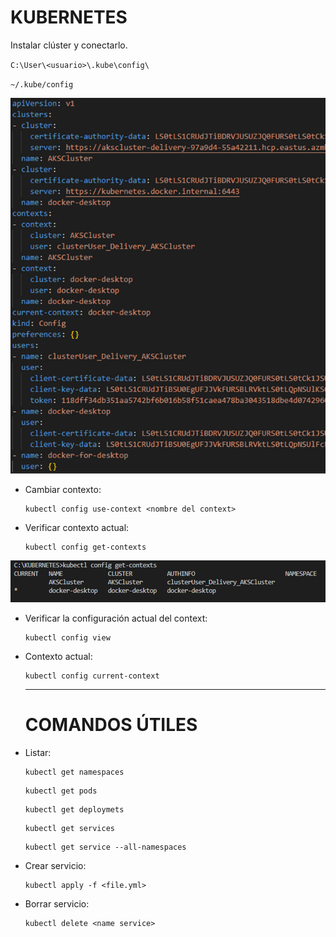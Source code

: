 # **KUBERNETES**

Instalar clúster y conectarlo.

`C:\User\<usuario>\.kube\config\`

`~/.kube/config`

![1715022133774.png](./images/1715022133774.png)


* Cambiar contexto:

  ```
  kubectl config use-context <nombre del context>
  ```
* Verificar contexto actual:

  ```
  kubectl config get-contexts
  ```

![1715022307701.png](./images/1715022307701.png)

* Verificar la configuración actual del context:

  ```
  kubectl config view
  ```
* Contexto actual:

  ```
  kubectl config current-context
  ```
  ---

  # **COMANDOS ÚTILES**
* Listar:

  ```
  kubectl get namespaces
  ```
  ```
  kubectl get pods
  ```
  ```
  kubectl get deploymets
  ```
  ```
  kubectl get services
  ```
  ```
  kubectl get service --all-namespaces
  ```
* Crear servicio:

  ```
  kubectl apply -f <file.yml>
  ```
* Borrar servicio:

  ```
  kubectl delete <name service>
  ```
